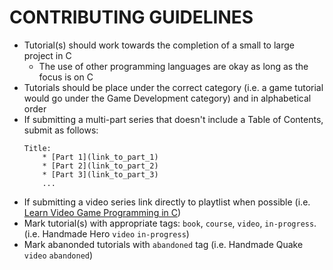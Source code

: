 # CONTRIBUTING GUIDELINES

* Tutorial(s) should work towards the completion of a small to large project in C
    * The use of other programming languages are okay as long as the focus is on C
* Tutorials should be place under the correct category (i.e. a game tutorial would go under the Game Development category) and in alphabetical order
* If submitting a multi-part series that doesn't include a Table of Contents, submit as follows:
    ```
    Title:
        * [Part 1](link_to_part_1)
        * [Part 2](link_to_part_2)
        * [Part 3](link_to_part_3)
        ...
    ```
* If submitting a video series link directly to playtlist when possible (i.e. [Learn Video Game Programming in C](https://www.youtube.com/playlist?list=PLT6WFYYZE6uLMcPGS3qfpYm7T_gViYMMt))
* Mark tutorial(s) with appropriate tags: `book`, `course`, `video`, `in-progress`. (i.e. Handmade Hero `video` `in-progress`)
* Mark abanonded tutorials with `abandoned` tag (i.e. Handmade Quake `video` `abandoned`)
